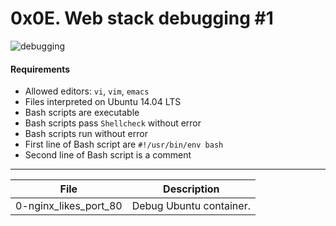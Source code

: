 # 0x0E. Web stack debugging #1
![debugging](https://encrypted-tbn0.gstatic.com/images?q=tbn:ANd9GcQm353_8OVVdL-S1j4rZ4u-mGqNNHsHe877ktkSs2g6nksVUAI)
#### Requirements
- Allowed editors: `vi`, `vim`, `emacs`
- Files interpreted on Ubuntu 14.04 LTS
- Bash scripts are executable
- Bash scripts pass `Shellcheck` without error
- Bash scripts run without error
- First line of Bash script are `#!/usr/bin/env bash`
- Second line of Bash script is a comment

---
File | Description
-----|------------
0-nginx\_likes\_port\_80 | Debug Ubuntu container.
